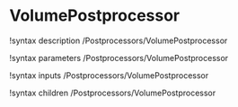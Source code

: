 <!-- MOOSE Documentation Stub: Remove this when content is added. -->

# VolumePostprocessor
!syntax description /Postprocessors/VolumePostprocessor

!syntax parameters /Postprocessors/VolumePostprocessor

!syntax inputs /Postprocessors/VolumePostprocessor

!syntax children /Postprocessors/VolumePostprocessor
